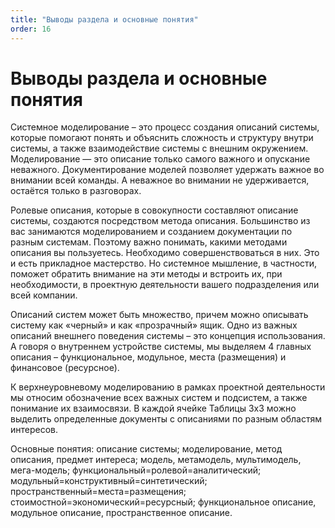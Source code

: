 ```yaml
---
title: "Выводы раздела и основные понятия"
order: 16
---
```


# Выводы раздела и основные понятия

Системное моделирование – это процесс создания описаний системы, которые помогают понять и объяснить сложность и структуру внутри системы, а также взаимодействие системы с внешним окружением. Моделирование — это описание только самого важного и опускание неважного. Документирование моделей позволяет удержать важное во внимании всей команды. А неважное во внимании не удерживается, остаётся только в разговорах.

Ролевые описания, которые в совокупности составляют описание системы, создаются посредством метода описания. Большинство из вас занимаются моделированием и созданием документации по разным системам. Поэтому важно понимать, какими методами описания вы пользуетесь. Необходимо совершенствоваться в них. Это и есть прикладное мастерство. Но системное мышление, в частности, поможет обратить внимание на эти методы и встроить их, при необходимости, в проектную деятельности вашего подразделения или всей компании.

Описаний систем может быть множество, причем можно описывать систему как «черный» и как «прозрачный» ящик. Одно из важных описаний внешнего поведения системы – это концепция использования. А говоря о внутреннем устройстве системы, мы выделяем 4 главных описания – функциональное, модульное, места (размещения) и финансовое (ресурсное).

К верхнеуровневому моделированию в рамках проектной деятельности мы относим обозначение всех важных систем и подсистем, а также понимание их взаимосвязи. В каждой ячейке Таблицы 3х3 можно выделить определенные документы с описаниями по разным областям интересов.

Основные понятия: описание системы; моделирование, метод описания, предмет интереса; модель, метамодель, мультимодель, мега-модель; функциональный=ролевой=аналитический; модульный=конструктивный=синтетический; пространственный=места=размещения; стоимостной=экономический=ресурсный; функциональное описание, модульное описание, пространственное описание.